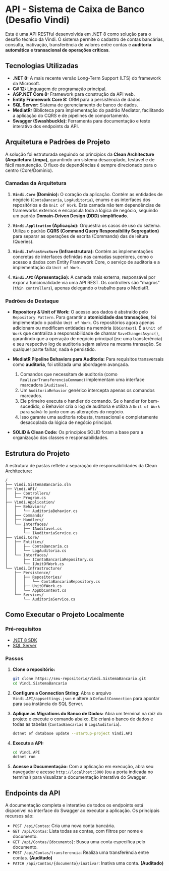 # API - Sistema de Caixa de Banco (Desafio Vindi)

Esta é uma API RESTful desenvolvida em .NET 8 como solução para o desafio técnico da Vindi. O sistema permite o cadastro de contas bancárias, consulta, inativação, transferência de valores entre contas e **auditoria automática e transacional de operações críticas**.

## Tecnologias Utilizadas

* **.NET 8:** A mais recente versão Long-Term Support (LTS) do framework da Microsoft.
* **C# 12:** Linguagem de programação principal.
* **ASP.NET Core 8:** Framework para construção da API web.
* **Entity Framework Core 8:** ORM para a persistência de dados.
* **SQL Server:** Sistema de gerenciamento de banco de dados.
* **MediatR:** Biblioteca para implementação do padrão Mediator, facilitando a aplicação do CQRS e de pipelines de comportamento.
* **Swagger (Swashbuckle):** Ferramenta para documentação e teste interativo dos endpoints da API.

## Arquitetura e Padrões de Projeto

A solução foi estruturada seguindo os princípios da **Clean Architecture (Arquitetura Limpa)**, garantindo um sistema desacoplado, testável e de fácil manutenção. O fluxo de dependências é sempre direcionado para o centro (Core/Domínio).

### Camadas da Arquitetura

1.  **`Vindi.Core` (Domínio):** O coração da aplicação. Contém as entidades de negócio (`ContaBancaria`, `LogAuditoria`), enums e as interfaces dos repositórios e da `Unit of Work`. Esta camada não tem dependências de frameworks externos e encapsula toda a lógica de negócio, seguindo um padrão **Domain-Driven Design (DDD) simplificado**.

2.  **`Vindi.Application` (Aplicação):** Orquestra os casos de uso do sistema. Utiliza o padrão **CQRS (Command Query Responsibility Segregation)** para separar as operações de escrita (Commands) das de leitura (Queries).

3.  **`Vindi.Infrastructure` (Infraestrutura):** Contém as implementações concretas de interfaces definidas nas camadas superiores, como o acesso a dados com Entity Framework Core, o serviço de auditoria e a implementação da `Unit of Work`.

4.  **`Vindi.API` (Apresentação):** A camada mais externa, responsável por expor a funcionalidade via uma API REST. Os controllers são "magros" (`thin controllers`), apenas delegando o trabalho para o MediatR.

### Padrões de Destaque

* **Repository & Unit of Work:** O acesso aos dados é abstraído pelo `Repository Pattern`. Para garantir a **atomicidade das transações**, foi implementado o padrão `Unit of Work`. Os repositórios agora apenas adicionam ou modificam entidades na memória (`DbContext`). É a `Unit of Work` que centraliza a responsabilidade de chamar `SaveChangesAsync()`, garantindo que a operação de negócio principal (ex: uma transferência) e seu respectivo log de auditoria sejam salvos na mesma transação. Se qualquer parte falhar, nada é persistido.

* **MediatR Pipeline Behaviors para Auditoria:** Para requisitos transversais como **auditoria**, foi utilizada uma abordagem avançada.
    1.  Comandos que necessitam de auditoria (como `RealizarTransferenciaCommand`) implementam uma interface marcadora `IAuditavel`.
    2.  Um `AuditoriaBehavior` genérico intercepta apenas os comandos marcados.
    3.  Ele primeiro executa o handler do comando. Se o handler for bem-sucedido, o Behavior cria o log de auditoria e utiliza a `Unit of Work` para salvá-lo junto com as alterações do negócio.
    4.  Isso garante uma auditoria robusta, transacional e completamente desacoplada da lógica de negócio principal.

* **SOLID & Clean Code:** Os princípios SOLID foram a base para a organização das classes e responsabilidades.

## Estrutura do Projeto

A estrutura de pastas reflete a separação de responsabilidades da Clean Architecture:

```
/
├── Vindi.SistemaBancario.sln
├── Vindi.API/
│   ├── Controllers/
│   └── Program.cs
├── Vindi.Application/
│   ├── Behaviors/
│   │   └── AuditoriaBehavior.cs
│   ├── Commands/
│   ├── Handlers/
│   └── Interfaces/
│       ├── IAuditavel.cs
│       └── IAuditoriaService.cs
├── Vindi.Core/
│   ├── Entities/
│   │   ├── ContaBancaria.cs
│   │   └── LogAuditoria.cs
│   └── Interfaces/
│       ├── IContaBancariaRepository.cs
│       └── IUnitOfWork.cs
└── Vindi.Infrastructure/
    ├── Persistence/
    │   ├── Repositories/
    │   │   └── ContaBancariaRepository.cs
    │   ├── UnitOfWork.cs
    │   └── AppDbContext.cs
    └── Services/
        └── AuditoriaService.cs
```

## Como Executar o Projeto Localmente

### Pré-requisitos
* [.NET 8 SDK](https://dotnet.microsoft.com/download/dotnet/8.0)
* [SQL Server](https://www.microsoft.com/sql-server/sql-server-downloads)

### Passos
1.  **Clone o repositório:**
    ```bash
    git clone https://seu-repositorio/Vindi.SistemaBancario.git
    cd Vindi.SistemaBancario
    ```

2.  **Configure a Connection String:**
    Abra o arquivo `Vindi.API/appsettings.json` e altere a `DefaultConnection` para apontar para sua instância do SQL Server.

3.  **Aplique as Migrations do Banco de Dados:**
    Abra um terminal na raiz do projeto e execute o comando abaixo. Ele criará o banco de dados e todas as tabelas (`ContasBancarias` e `LogsAuditoria`).
    ```bash
    dotnet ef database update --startup-project Vindi.API
    ```

4.  **Execute a API:**
    ```bash
    cd Vindi.API
    dotnet run
    ```

5.  **Acesse a Documentação:**
    Com a aplicação em execução, abra seu navegador e acesse `http://localhost:5000` (ou a porta indicada no terminal) para visualizar a documentação interativa do Swagger.

## Endpoints da API

A documentação completa e interativa de todos os endpoints está disponível na interface do Swagger ao executar a aplicação. Os principais recursos são:

* `POST /api/Contas`: Cria uma nova conta bancária.
* `GET /api/Contas`: Lista todas as contas, com filtros por nome e documento.
* `GET /api/Contas/{documento}`: Busca uma conta específica pelo documento.
* `POST /api/Contas/transferencia`: Realiza uma transferência entre contas. **(Auditado)**
* `PATCH /api/Contas/{documento}/inativar`: Inativa uma conta. **(Auditado)**